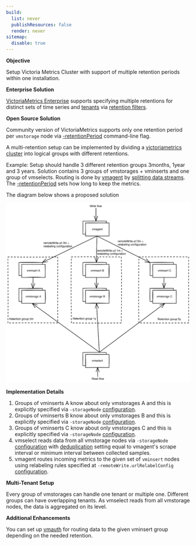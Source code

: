```yaml
---
build:
  list: never
  publishResources: false
  render: never
sitemap:
  disable: true
---
```

**Objective**

Setup Victoria Metrics Cluster with support of multiple retention periods within one installation.

**Enterprise Solution**

[VictoriaMetrics Enterprise](https://docs.victoriametrics.com/victoriametrics/enterprise/) supports specifying multiple retentions
for distinct sets of time series and [tenants](https://docs.victoriametrics.com/victoriametrics/cluster-victoriametrics/#multitenancy)
via [retention filters](https://docs.victoriametrics.com/victoriametrics/cluster-victoriametrics/#retention-filters).

**Open Source Solution**

Community version of VictoriaMetrics supports only one retention period per `vmstorage` node via [-retentionPeriod](https://docs.victoriametrics.com/victoriametrics/single-server-victoriametrics/#retention) command-line flag.

A multi-retention setup can be implemented by dividing a [victoriametrics cluster](https://docs.victoriametrics.com/victoriametrics/cluster-victoriametrics/) into logical groups with different retentions.

Example:
Setup should handle 3 different retention groups 3months, 1year and 3 years.
Solution contains 3 groups of vmstorages + vminserts and one group of vmselects. Routing is done by [vmagent](https://docs.victoriametrics.com/victoriametrics/vmagent/)
by [splitting data streams](https://docs.victoriametrics.com/victoriametrics/vmagent/#splitting-data-streams-among-multiple-systems). 
The [-retentionPeriod](https://docs.victoriametrics.com/victoriametrics/single-server-victoriametrics/#retention) sets how long to keep the metrics.

The diagram below shows a proposed solution

![Setup](setup.webp)

**Implementation Details**

1. Groups of vminserts A know about only vmstorages A and this is explicitly specified via `-storageNode` [configuration](https://docs.victoriametrics.com/victoriametrics/cluster-victoriametrics/#cluster-setup). 
1. Groups of vminserts B know about only vmstorages B and this is explicitly specified via `-storageNode` [configuration](https://docs.victoriametrics.com/victoriametrics/cluster-victoriametrics/#cluster-setup). 
1. Groups of vminserts C know about only vmstorages C and this is explicitly specified via `-storageNode` [configuration](https://docs.victoriametrics.com/victoriametrics/cluster-victoriametrics/#cluster-setup). 
1. vmselect reads data from all vmstorage nodes via `-storageNode` [configuration](https://docs.victoriametrics.com/victoriametrics/cluster-victoriametrics/#cluster-setup) 
   with [deduplication](https://docs.victoriametrics.com/victoriametrics/cluster-victoriametrics/#deduplication) setting equal to vmagent's scrape interval or minimum interval between collected samples. 
1. vmagent routes incoming metrics to the given set of `vminsert` nodes using relabeling rules specified at `-remoteWrite.urlRelabelConfig` [configuration](https://docs.victoriametrics.com/victoriametrics/relabeling/).

**Multi-Tenant Setup**

Every group of vmstorages can handle one tenant or multiple one. Different groups can have overlapping tenants. As vmselect reads from all vmstorage nodes, the data is aggregated on its level.

**Additional Enhancements**

You can set up [vmauth](https://docs.victoriametrics.com/victoriametrics/vmauth/) for routing data to the given vminsert group depending on the needed retention.
